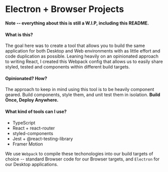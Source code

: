 # Electron + Browser Projects

**Note -- everything about this is still a W.I.P, including this README.**

#### What is this?

The goal here was to create a tool that allows you to build the same application for both Desktop and Web environments with as little effort and code duplication as possible. Leaning heavily on an opinionated approach to writing React, I created this Webpack config that allows us to easily share styled, tested and components within different build targets.

#### Opinionated? How?

The approach to keep in mind using this tool is to be heavily component geared. Build components, style them, and unit test them in isolation. **Build Once, Deploy Anywhere.**

#### What kind of tools can I use?

- TypeScript
- React + react-router
- styled-components
- Jest + @react-testing-library
- Framer Motion

We use `Webpack` to compile these techonologies into our build targets of choice -- standard Browser code for our Browser targets, and `Electron` for our Desktop applications.
